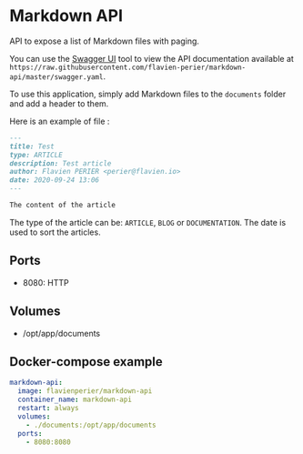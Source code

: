 # Markdown API

API to expose a list of Markdown files with paging.

You can use the [Swagger UI](https://swagger.io/tools/swagger-ui/) tool to view the API documentation available at `https://raw.githubusercontent.com/flavien-perier/markdown-api/master/swagger.yaml`.

To use this application, simply add Markdown files to the `documents` folder and add a header to them.

Here is an example of file :

```md
---
title: Test
type: ARTICLE
description: Test article
author: Flavien PERIER <perier@flavien.io>
date: 2020-09-24 13:06
---

The content of the article
```

The type of the article can be: `ARTICLE`, `BLOG` or `DOCUMENTATION`. The date is used to sort the articles.

## Ports

- 8080: HTTP

## Volumes

- /opt/app/documents

## Docker-compose example

```yaml
markdown-api:
  image: flavienperier/markdown-api
  container_name: markdown-api
  restart: always
  volumes:
    - ./documents:/opt/app/documents
  ports:
    - 8080:8080
```
